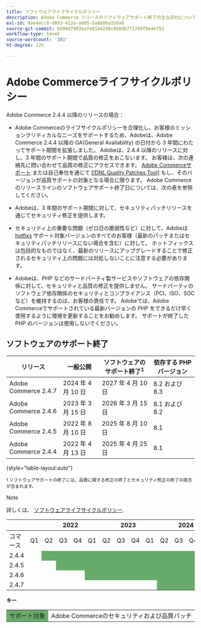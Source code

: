 ```yaml
---
title: ソフトウェアライフサイクルポリシー
description: Adobe Commerce リリースのソフトウェアサポート終了の主な日付について説明します。
exl-id: 9ee4ecc8-d893-412a-a605-5a8606a1b9a9
source-git-commit: bb90d7903eafe01b42d8c056db771769f9e4e752
workflow-type: tm+mt
source-wordcount: '383'
ht-degree: 12%

---
```



# Adobe Commerceライフサイクルポリシー

Adobe Commerce 2.4.4 以降のリリースの場合：

- Adobe Commerceのライフサイクルポリシーを合理化し、お客様のミッションクリティカルなニーズをサポートするため、Adobeは、Adobe Commerce 2.4.4 以降の GA(General Availability) の日付から 3 年間にわたってサポート期間を拡張しました。 Adobeは、2.4.4 以降のリリースに対し、3 年間のサポート期間で品質の修正をおこないます。 お客様は、次の連絡先に問い合わせて品質の修正にアクセスできます。 [Adobe Commerceサポート](https://experienceleague.adobe.com/docs/commerce-knowledge-base/kb/help-center-guide/magento-help-center-user-guide.html) または自己奉仕を通じて [[!DNL Quality Patches Tool]](https://experienceleague.adobe.com/tools/commerce-quality-patches/index.html) もし、そのバージョンが品質サポートの対象となる場合に限ります。 Adobe Commerceのリリースラインのソフトウェアサポート終了日については、次の表を参照してください。

- Adobeは、3 年間のサポート期間に対して、セキュリティパッチリリースを通じてセキュリティ修正を提供します。

- セキュリティ上の重要な問題（ゼロ日の脆弱性など）に対して、Adobeは [hotfixs](https://support.magento.com/hc/en-us/sections/360003869892-Known-issues-patches-attached-) サポート対象バージョンのすべてのお客様（最新のパッチまたはセキュリティパッチリリースにない場合を含む）に対して。 ホットフィックスは包括的なものではなく、最新のリリースにアップグレードすることで修正されるセキュリティ上の問題には対処しないことに注意する必要があります。

- Adobeは、PHP などのサードパーティ製サービスやソフトウェアの依存関係に対して、セキュリティと品質の修正を提供しません。 サードパーティのソフトウェア依存関係のセキュリティとコンプライアンス（PCI、ISO、SOC など）を維持するのは、お客様の責任です。 Adobeでは、Adobe Commerceでサポートされている最新バージョンの PHP をできるだけ早く使用するように環境を更新することをお勧めします。 サポートが終了した PHP のバージョンは使用しないでください。

## ソフトウェアのサポート終了

| リリース | 一般公開 | ソフトウェアのサポート終了<sup>1</sup> | 依存する PHP バージョン |
|----------------------|----------------------|-------------------------------------|-----------------------|
| Adobe Commerce 2.4.7 | 2024 年 4 月 10 日 | 2027 年 4 月 10 日 | 8.2 および 8.3 |
| Adobe Commerce 2.4.6 | 2023 年 3 月 15 日 | 2026 年 3 月 15 日 | 8.1 および 8.2 |
| Adobe Commerce 2.4.5 | 2022 年 8 月 10 日 | 2025 年 8 月 10 日 | 8.1 |
| Adobe Commerce 2.4.4 | 2022 年 4 月 13 日 | 2025 年 4 月 25 日 | 8.1 |

{style="table-layout:auto"}

<sup>1 ソフトウェアサポートの終了には、品質に関する修正の終了とセキュリティ修正の終了の両方が含まれます。</sup><br>

>[!NOTE]
>
>詳しくは、 [ソフトウェアライフサイクルポリシー](https://www.adobe.com/content/dam/cc/en/legal/terms/enterprise/pdfs/Adobe-Commerce-Software-Lifecycle-Policy.pdf).

<table style="table-layout:auto">
<thead>
  <tr>
    <th colspan="2"></th>
    <th colspan="4">2022</th>
    <th colspan="4">2023</th>
    <th colspan="4">2024</th>
    <th colspan="4">2025</th>
    <th colspan="4">2026</th>
    <th colspan="4">2027</th>
  </tr>
</thead>
<tbody>
  <tr>
    <td>コマース</td>
    <td>Q1</td>
    <td>Q2</td>
    <td>Q3</td>
    <td>Q4</td>
    <td>Q1</td>
    <td>Q2</td>
    <td>Q3</td>
    <td>Q4</td>
    <td>Q1</td>
    <td>Q2</td>
    <td>Q3</td>
    <td>Q4</td>
    <td>Q1</td>
    <td>Q2</td>
    <td>Q3</td>
    <td>Q4</td>
    <td>Q1</td>
    <td>Q2</td>
    <td>Q3</td>
    <td>Q4</td>
    <td>Q1</td>
    <td>Q2</td>
    <td>Q3</td>
    <td>Q4</td>
  </tr>
  <tr>
    <td>2.4.4</td>
    <td></td>
    <td colspan="13" style="background-color:#67ac68;"></td>
    <td colspan="10"></td>
  </tr>
  <tr>
    <td>2.4.5</td>
    <td colspan="2"></td>
    <td colspan="13" style="background-color:#67ac68;"></td>
    <td colspan="9"></td>
  </tr>
  <tr>
    <td>2.4.6</td>
    <td colspan="4"></td>
    <td colspan="13" style="background-color:#67ac68;"></td>
    <td colspan="8"></td>
  </tr>
  <tr>
    <td>2.4.7</td>
    <td colspan="9"></td>
    <td colspan="13" style="background-color:#67ac68;"></td>
    <td colspan="2"></td>
  </tr>
</tbody>
</table>

**キー**

<table style="table-layout:auto">
 <tbody>
  <tr>
   <td style="background-color:#67ac68;">サポート対象</td>
   <td>Adobe Commerceのセキュリティおよび品質パッチ</td>
  </tr>
  <!-- <tr>
   <td style="background-color:#cd3c3c;">End of software support</td>
   <td>Version that has reached end of software support.</td>
  </tr>
 </tbody> -->
</table>
